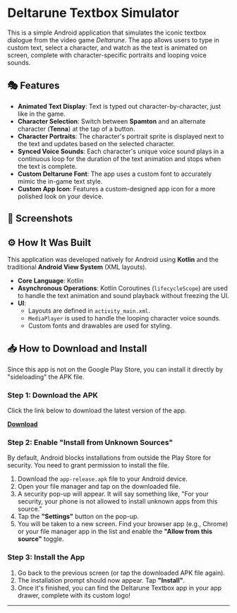 # Deltarune Textbox Simulator

This is a simple Android application that simulates the iconic textbox dialogue from the video game *Deltarune*. The app allows users to type in custom text, select a character, and watch as the text is animated on screen, complete with character-specific portraits and looping voice sounds.

## 🎭 Features

*   **Animated Text Display**: Text is typed out character-by-character, just like in the game.
*   **Character Selection**: Switch between **Spamton** and an alternate character (**Tenna**) at the tap of a button.
*   **Character Portraits**: The character's portrait sprite is displayed next to the text and updates based on the selected character.
*   **Synced Voice Sounds**: Each character's unique voice sound plays in a continuous loop for the duration of the text animation and stops when the text is complete.
*   **Custom Deltarune Font**: The app uses a custom font to accurately mimic the in-game text style.
*   **Custom App Icon**: Features a custom-designed app icon for a more polished look on your device.

## 📸 Screenshots


## ⚙️ How It Was Built

This application was developed natively for Android using **Kotlin** and the traditional **Android View System** (XML layouts).

*   **Core Language**: Kotlin
*   **Asynchronous Operations**: Kotlin Coroutines (`lifecycleScope`) are used to handle the text animation and sound playback without freezing the UI.
*   **UI**:
    *   Layouts are defined in `activity_main.xml`.
    *   `MediaPlayer` is used to handle the looping character voice sounds.
    *   Custom fonts and drawables are used for styling.

## 📥 How to Download and Install

Since this app is not on the Google Play Store, you can install it directly by "sideloading" the APK file.

### Step 1: Download the APK

Click the link below to download the latest version of the app.

[**Download**](<https://www.dropbox.com/scl/fo/8cyoq73981o5a18o3rdur/AOcY-TRyP6RIwjbFrI9XNU0?rlkey=vefs5szrfuf59fbsv493t3vc9&st=050hdx54&dl=0>)

### Step 2: Enable "Install from Unknown Sources"

By default, Android blocks installations from outside the Play Store for security. You need to grant permission to install the file.

1.  Download the `app-release.apk` file to your Android device.
2.  Open your file manager and tap on the downloaded file.
3.  A security pop-up will appear. It will say something like, "For your security, your phone is not allowed to install unknown apps from this source."
4.  Tap the **"Settings"** button on the pop-up.
5.  You will be taken to a new screen. Find your browser app (e.g., Chrome) or your file manager app in the list and enable the **"Allow from this source"** toggle.

### Step 3: Install the App

1.  Go back to the previous screen (or tap the downloaded APK file again).
2.  The installation prompt should now appear. Tap **"Install"**.
3.  Once it's finished, you can find the Deltarune Textbox app in your app drawer, complete with its custom logo!

---
